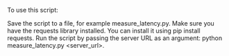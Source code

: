 To use this script:

Save the script to a file, for example measure_latency.py.
Make sure you have the requests library installed. You can install it using pip install requests.
Run the script by passing the server URL as an argument: python measure_latency.py <server_url>.
